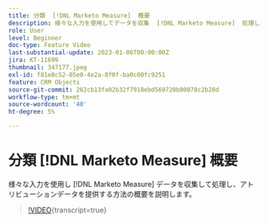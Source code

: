 ```yaml
---
title: 分類  [!DNL Marketo Measure]  概要
description: 様々な入力を使用してデータを収集  [!DNL Marketo Measure]  処理してアトリビューションデータを提供する方法の概要について説明します。
role: User
level: Beginner
doc-type: Feature Video
last-substantial-update: 2023-01-06T00:00:00Z
jira: KT-11699
thumbnail: 347177.jpeg
exl-id: f81e8c52-85e0-4e2a-8f0f-ba0c00fc9251
feature: CRM Objects
source-git-commit: 262cb13fa02b32f7918ebd569720b80078c2b28d
workflow-type: tm+mt
source-wordcount: '40'
ht-degree: 5%

---
```


# 分類 [!DNL Marketo Measure] 概要

様々な入力を使用し [!DNL Marketo Measure] データを収集して処理し、アトリビューションデータを提供する方法の概要を説明します。

>[!VIDEO](https://video.tv.adobe.com/v/347177/?learn=on){transcript=true}
